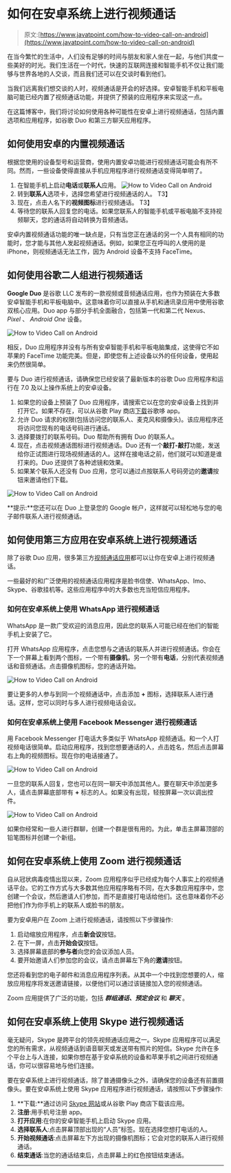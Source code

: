 # 如何在安卓系统上进行视频通话

> 原文:[https://www.javatpoint.com/how-to-video-call-on-android](https://www.javatpoint.com/how-to-video-call-on-android)

在当今繁忙的生活中，人们没有足够的时间与朋友和家人坐在一起，与他们共度一些美好的时光。我们生活在一个时代，快速的互联网连接和智能手机不仅让我们能够与世界各地的人交谈，而且我们还可以在交谈时看到他们。

当我们远离我们想交谈的人时，视频通话是开会的好选择。安卓智能手机和平板电脑可能已经内置了视频通话功能，并提供了预装的应用程序来实现这一点。

在这篇博客中，我们将讨论如何使用各种可能性在安卓上进行视频通话，包括内置选项和应用程序，如谷歌 Duo 和第三方聊天应用程序。

## 如何使用安卓的内置视频通话

根据您使用的设备型号和运营商，使用内置安卓功能进行视频通话可能会有所不同。然而，一些设备使得直接从手机应用程序进行视频通话变得简单明了。

1.  在智能手机上启动**电话**或**联系人**应用。
    ![How to Video Call on Android](../Images/5e69dc94c91d5518bd02844496471b73.png)
2.  转到**联系人**选项卡，选择您希望进行视频通话的人。
    T3】
3.  现在，点击人名下的**视频图标**进行视频通话。
    T3】
4.  等待您的联系人回复您的电话。如果您联系人的智能手机或平板电脑不支持视频聊天，您的通话将自动转换为音频通话。

安卓内置视频通话功能的唯一缺点是，只有当您正在通话的另一个人具有相同的功能时，您才能与其他人发起视频通话。例如，如果您正在呼叫的人使用的是 iPhone，则视频通话无法工作，因为 Android 设备不支持 FaceTime。

## 如何使用谷歌二人组进行视频通话

**Google Duo** 是谷歌 LLC 发布的一款视频或音频通话应用，也作为预装在大多数安卓智能手机和平板电脑中。这意味着你可以直接从手机和通讯录应用中使用谷歌双核心应用。Duo app 与部分手机全面融合，包括第一代和第二代 Nexus、 *Pixel* 、 *Android One* 设备。

![How to Video Call on Android](../Images/f242d87f532633451c10676aec400635.png)

相反，Duo 应用程序并没有与所有安卓智能手机和平板电脑集成，这使得它不如苹果的 FaceTime 功能完美。但是，即使您有上述设备以外的任何设备，使用起来仍然很简单。

要与 Duo 进行视频通话，请确保您已经安装了最新版本的谷歌 Duo 应用程序和运行在 7.0 及以上操作系统上的安卓设备。

1.  如果您的设备上预装了 Duo 应用程序，请搜索它以在您的安卓设备上找到并打开它。如果不存在，可以从谷歌 Play 商店[下载](https://play.google.com/store/apps/details?id=com.google.android.apps.tachyon)谷歌哆 app。
2.  允许 Duo 请求的权限(包括访问您的联系人、麦克风和摄像头)。该应用程序还将访问您现有的电话号码进行通话。
3.  选择要拨打的联系号码。Duo 帮助所有拥有 Duo 的联系人。
4.  现在，点击视频通话图标进行视频通话。Duo 还有一个**敲打-敲打**功能，发送给你正试图进行现场视频通话的人。这样在接电话之前，他们就可以知道是谁打来的。Duo 还提供了各种滤镜和效果。
5.  如果某个联系人还没有 Duo 应用，您可以通过点按联系人号码旁边的**邀请**按钮来邀请他们下载。

![How to Video Call on Android](../Images/6a61466718840fb325d6865510253be3.png)

**提示:**您还可以在 Duo 上登录您的 Google 帐户，这样就可以轻松地与您的电子邮件联系人进行视频通话。

## 如何使用第三方应用在安卓系统上进行视频通话

除了谷歌 Duo 应用，很多第三方[视频通话应用](https://www.javatpoint.com/facetime-for-android)都可以让你在安卓上进行视频通话。

一些最好的和广泛使用的视频通话应用程序是脸书信使、WhatsApp、Imo、Skype、谷歌挂机等。这些应用程序中的大多数也充当短信应用程序。

### 如何在安卓系统上使用 WhatsApp 进行视频通话

WhatsApp 是一款广受欢迎的消息应用，因此您的联系人可能已经在他们的智能手机上安装了它。

打开 WhatsApp 应用程序，点击您想与之通话的联系人并进行视频通话。你会在下一个屏幕上看到两个图标，一个带有**摄像机**，另一个带有**电话**，分别代表视频通话和音频通话。点击摄像机图标，您的通话开始。

![How to Video Call on Android](../Images/147ac69c8ef90580fa8e9915ba0f1908.png)

要让更多的人参与到同一个视频通话中，点击添加 **+** 图标，选择联系人进行通话。这样，您可以同时与多人进行视频电话会议。

### 如何在安卓系统上使用 Facebook Messenger 进行视频通话

用 Facebook Messenger 打电话大多类似于 WhatsApp 视频通话。和一个人打视频电话很简单。启动应用程序，找到您想要通话的人，点击姓名，然后点击屏幕右上角的视频图标。现在你的电话接通了。

![How to Video Call on Android](../Images/3bbc1faaece25bc174f35f6ae06e5e57.png)

一旦您的联系人回复，您也可以在同一聊天中添加其他人。要在聊天中添加更多人，请点击屏幕底部带有 **+** 标志的人。如果没有出现，轻按屏幕一次以调出控件。

![How to Video Call on Android](../Images/dbcafbcb9841e5ec127932238eee3ca4.png)

如果你经常和一些人进行群聊，创建一个群是很有用的。为此，单击主屏幕顶部的铅笔图标并创建一个新组。

## 如何在安卓系统上使用 Zoom 进行视频通话

自从冠状病毒疫情出现以来，Zoom 应用程序似乎已经成为每个人事实上的视频通话平台。它的工作方式与大多数其他应用程序略有不同，在大多数应用程序中，您创建一个会议，然后邀请人们参加，而不是直接打电话给他们。这也意味着你不必把他们作为你手机上的联系人或脸书的朋友。

要为安卓用户在 Zoom 上进行视频通话，请按照以下步骤操作:

1.  启动缩放应用程序，点击**新会议**按钮。
2.  在下一屏，点击**开始会议**按钮。
3.  选择屏幕底部的**参与者**向您的会议添加人员。
4.  要开始邀请人们参加您的会议，请点击屏幕左下角的**邀请**按钮。

您还将看到您的电子邮件和消息应用程序列表。从其中一个中找到您想要的人，缩放应用程序将发送邀请链接，以便他们可以通过该链接加入您的视频通话。

Zoom 应用提供了广泛的功能，包括 ***群组通话、预定会议*** 和 ***聊天*** 。

## 如何在安卓系统上使用 Skype 进行视频通话

毫无疑问，Skype 是跨平台的领先视频通话应用之一。Skype 应用程序可以满足您的所有需求，从视频通话到语音聊天或发送带有照片的短信。Skype 允许在多个平台上与人连接，如果你想在基于安卓系统的设备和苹果手机之间进行视频通话，你可以很容易地与他们连接。

要在安卓系统上进行视频通话，除了普通摄像头之外，请确保您的设备还有前置摄像头。要在安卓系统上使用 Skype 应用程序进行视频通话，请按照以下步骤操作:

1.  **下载:**通过访问 [Skype 网站](https://www.skype.com/en/get-skype/skype-for-mobile/)或从谷歌 Play 商店下载该应用。
2.  **注册**:用手机号注册 app。
3.  **打开应用**:在你的安卓智能手机上启动 Skype 应用。
4.  **选择联系人**:点击屏幕顶部出现的“人员”标签。现在选择您想打电话的人。
5.  **开始视频通话**:点击屏幕左下方出现的摄像机图标；它会对您的联系人进行视频通话。
6.  **结束通话**:当您的通话结束后，点击屏幕上的红色按钮结束通话。

* * *
